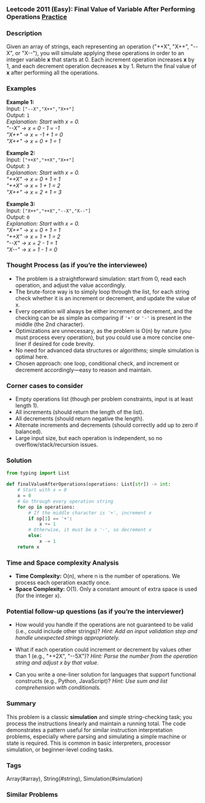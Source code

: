 ### Leetcode 2011 (Easy): Final Value of Variable After Performing Operations [Practice](https://leetcode.com/problems/final-value-of-variable-after-performing-operations)

### Description  
Given an array of strings, each representing an operation ("++X", "X++", "--X", or "X--"), you will simulate applying these operations in order to an integer variable **x** that starts at 0. Each increment operation increases **x** by 1, and each decrement operation decreases **x** by 1. Return the final value of **x** after performing all the operations.

### Examples  

**Example 1:**  
Input: `["--X","X++","X++"]`  
Output: `1`  
*Explanation: Start with x = 0.  
"--X" → x = 0 - 1 = -1  
"X++" → x = -1 + 1 = 0  
"X++" → x = 0 + 1 = 1*

**Example 2:**  
Input: `["++X","++X","X++"]`  
Output: `3`  
*Explanation: Start with x = 0.  
"++X" → x = 0 + 1 = 1  
"++X" → x = 1 + 1 = 2  
"X++" → x = 2 + 1 = 3*

**Example 3:**  
Input: `["X++","++X","--X","X--"]`  
Output: `0`  
*Explanation: Start with x = 0.  
"X++" → x = 0 + 1 = 1  
"++X" → x = 1 + 1 = 2  
"--X" → x = 2 - 1 = 1  
"X--" → x = 1 - 1 = 0*

### Thought Process (as if you’re the interviewee)  
- The problem is a straightforward simulation: start from 0, read each operation, and adjust the value accordingly.
- The brute-force way is to simply loop through the list, for each string check whether it is an increment or decrement, and update the value of x.
- Every operation will always be either increment or decrement, and the checking can be as simple as comparing if `'+'` or `'-'` is present in the middle (the 2nd character).
- Optimizations are unnecessary, as the problem is O(n) by nature (you must process every operation), but you could use a more concise one-liner if desired for code brevity.
- No need for advanced data structures or algorithms; simple simulation is optimal here.
- Chosen approach: one loop, conditional check, and increment or decrement accordingly—easy to reason and maintain.

### Corner cases to consider  
- Empty operations list (though per problem constraints, input is at least length 1).
- All increments (should return the length of the list).
- All decrements (should return negative the length).
- Alternate increments and decrements (should correctly add up to zero if balanced).
- Large input size, but each operation is independent, so no overflow/stack/recursion issues.

### Solution

```python
from typing import List

def finalValueAfterOperations(operations: List[str]) -> int:
    # Start with x = 0
    x = 0
    # Go through every operation string
    for op in operations:
        # If the middle character is '+', increment x
        if op[1] == '+':
            x += 1
        # Otherwise, it must be a '-', so decrement x
        else:
            x -= 1
    return x
```

### Time and Space complexity Analysis  

- **Time Complexity:** O(n), where n is the number of operations. We process each operation exactly once.
- **Space Complexity:** O(1). Only a constant amount of extra space is used (for the integer x).

### Potential follow-up questions (as if you’re the interviewer)  

- How would you handle if the operations are not guaranteed to be valid (i.e., could include other strings)?
  *Hint: Add an input validation step and handle unexpected strings appropriately.*

- What if each operation could increment or decrement by values other than 1 (e.g., "++2X", "--5X")?
  *Hint: Parse the number from the operation string and adjust x by that value.*

- Can you write a one-liner solution for languages that support functional constructs (e.g., Python, JavaScript)?
  *Hint: Use sum and list comprehension with conditionals.*

### Summary
This problem is a classic **simulation** and simple string-checking task; you process the instructions linearly and maintain a running total. The code demonstrates a pattern useful for similar instruction interpretation problems, especially where parsing and simulating a simple machine or state is required. This is common in basic interpreters, processor simulation, or beginner-level coding tasks.

### Tags
Array(#array), String(#string), Simulation(#simulation)

### Similar Problems
